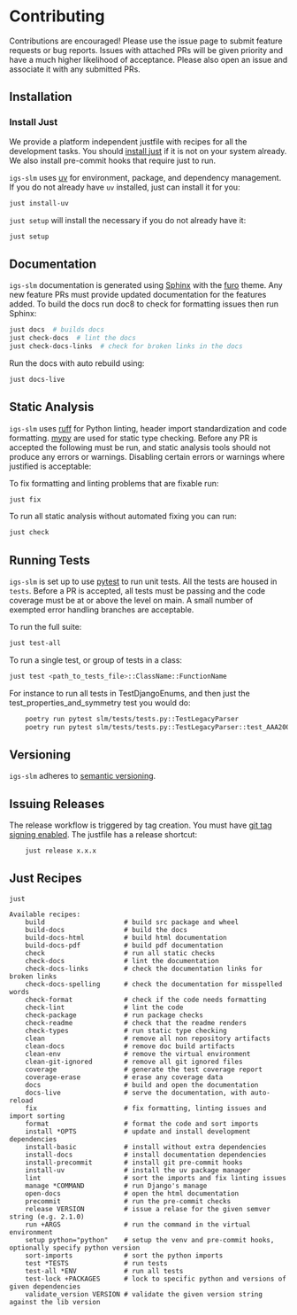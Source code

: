 # Contributing

Contributions are encouraged! Please use the issue page to submit feature requests or bug reports. Issues with attached PRs will be given priority and have a much higher likelihood of acceptance. Please also open an issue and associate it with any submitted PRs.

## Installation

### Install Just

We provide a platform independent justfile with recipes for all the development tasks. You should [install just](https://just.systems/man/en/installation.html) if it is not on your system already. We also install pre-commit hooks that require just to run.

`igs-slm` uses [uv](https://docs.astral.sh/uv) for environment, package, and dependency management. If you do not already have ``uv`` installed, just can install it for you:

```bash
just install-uv
```

``just setup`` will install the necessary  if you do not already have it:

```bash
just setup
```

## Documentation

`igs-slm` documentation is generated using [Sphinx](https://www.sphinx-doc.org) with the [furo](https://github.com/pradyunsg/furo) theme. Any new feature PRs must provide updated documentation for the features added. To build the docs run doc8 to check for formatting issues then run Sphinx:

```bash
just docs  # builds docs
just check-docs  # lint the docs
just check-docs-links  # check for broken links in the docs
```

Run the docs with auto rebuild using:

```bash
just docs-live
```

## Static Analysis

`igs-slm` uses [ruff](https://docs.astral.sh/ruff/) for Python linting, header import standardization and code formatting. [mypy](http://mypy-lang.org/) are used for static type checking. Before any PR is accepted the following must be run, and static analysis tools should not produce any errors or warnings. Disabling certain errors or warnings where justified is acceptable:

To fix formatting and linting problems that are fixable run:

```bash
just fix
```

To run all static analysis without automated fixing you can run:

```bash
just check
```

## Running Tests

`igs-slm` is set up to use [pytest](https://docs.pytest.org) to run unit tests. All the tests are housed in `tests`. Before a PR is accepted, all tests must be passing and the code coverage must be at or above the level on main. A small number of exempted error handling branches are acceptable.

To run the full suite:

```bash
just test-all
```

To run a single test, or group of tests in a class:

```bash
just test <path_to_tests_file>::ClassName::FunctionName
```

For instance to run all tests in TestDjangoEnums, and then just the test_properties_and_symmetry test you would do:

```bash
    poetry run pytest slm/tests/tests.py::TestLegacyParser
    poetry run pytest slm/tests/tests.py::TestLegacyParser::test_AAA200USA
```

## Versioning

``igs-slm`` adheres to [semantic versioning](https://semver.org).

## Issuing Releases

The release workflow is triggered by tag creation. You must have [git tag signing enabled](https://docs.github.com/en/authentication/managing-commit-signature-verification/signing-commits). The justfile has a release shortcut:

```bash
    just release x.x.x
```

## Just Recipes
```shell
just
```

```
Available recipes:
    build                    # build src package and wheel
    build-docs               # build the docs
    build-docs-html          # build html documentation
    build-docs-pdf           # build pdf documentation
    check                    # run all static checks
    check-docs               # lint the documentation
    check-docs-links         # check the documentation links for broken links
    check-docs-spelling      # check the documentation for misspelled words
    check-format             # check if the code needs formatting
    check-lint               # lint the code
    check-package            # run package checks
    check-readme             # check that the readme renders
    check-types              # run static type checking
    clean                    # remove all non repository artifacts
    clean-docs               # remove doc build artifacts
    clean-env                # remove the virtual environment
    clean-git-ignored        # remove all git ignored files
    coverage                 # generate the test coverage report
    coverage-erase           # erase any coverage data
    docs                     # build and open the documentation
    docs-live                # serve the documentation, with auto-reload
    fix                      # fix formatting, linting issues and import sorting
    format                   # format the code and sort imports
    install *OPTS            # update and install development dependencies
    install-basic            # install without extra dependencies
    install-docs             # install documentation dependencies
    install-precommit        # install git pre-commit hooks
    install-uv               # install the uv package manager
    lint                     # sort the imports and fix linting issues
    manage *COMMAND          # run Django's manage
    open-docs                # open the html documentation
    precommit                # run the pre-commit checks
    release VERSION          # issue a relase for the given semver string (e.g. 2.1.0)
    run +ARGS                # run the command in the virtual environment
    setup python="python"    # setup the venv and pre-commit hooks, optionally specify python version
    sort-imports             # sort the python imports
    test *TESTS              # run tests
    test-all *ENV            # run all tests
    test-lock +PACKAGES      # lock to specific python and versions of given dependencies
    validate_version VERSION # validate the given version string against the lib version
```
